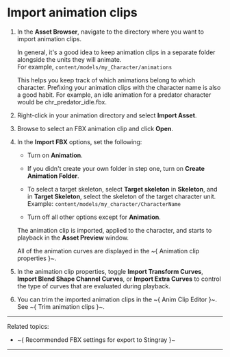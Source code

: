 # Import animation clips

1. In the **Asset Browser**, navigate to the directory where you want to import animation clips.

	In general, it's a good idea to keep animation clips in a separate folder alongside the units they will animate. <br>For example, `content/models/my_Character/animations`

	This helps you keep track of which animations belong to which character. Prefixing your animation clips with  the character name is also a good habit. For example, an idle animation for a predator character would be chr_predator_idle.fbx.

1. Right-click in your animation directory and select **Import Asset**.

1. Browse to select an FBX animation clip and click **Open**.

1. In the **Import FBX** options, set the following:

	- Turn on **Animation**.

	- If you didn't create your own folder in step one, turn on **Create Animation Folder**.

	- To select a target skeleton, select **Target skeleton** in **Skeleton**, and in **Target Skeleton**, select the skeleton of the target character unit. <br>Example: `content/models/my_character/CharacterName`

	- Turn off all other options except for **Animation**.

	The animation clip is imported, applied to the character, and starts to playback in the **Asset Preview** window.

	All of the animation curves are displayed in the ~{ Animation clip properties }~.

5. In the animation clip properties, toggle **Import Transform Curves**, **Import Blend Shape Channel Curves**, or **Import Extra Curves** to control the type of curves that are evaluated during playback.

6. You can trim the imported animation clips in the ~{ Anim Clip Editor }~. See ~{ Trim animation clips }~.

---
Related topics:
-	~{ Recommended FBX settings for export to Stingray }~
---
